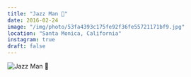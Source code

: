 ```yaml
---
title: "Jazz Man 🎺"
date: 2016-02-24
image: "/img/photo/53fa4393c175fe92f36fe55721171bf9.jpg"
location: "Santa Monica, California"
instagram: true
draft: false
---
```


![Jazz Man 🎺](/img/photo/53fa4393c175fe92f36fe55721171bf9.jpg)
